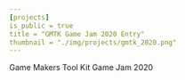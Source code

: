```yaml
---
[projects]
is_public = true 
title = "GMTK Game Jam 2020 Entry"
thumbnail = "./img/projects/gmtk_2020.png"
---
```


Game Makers Tool Kit Game Jam 2020
